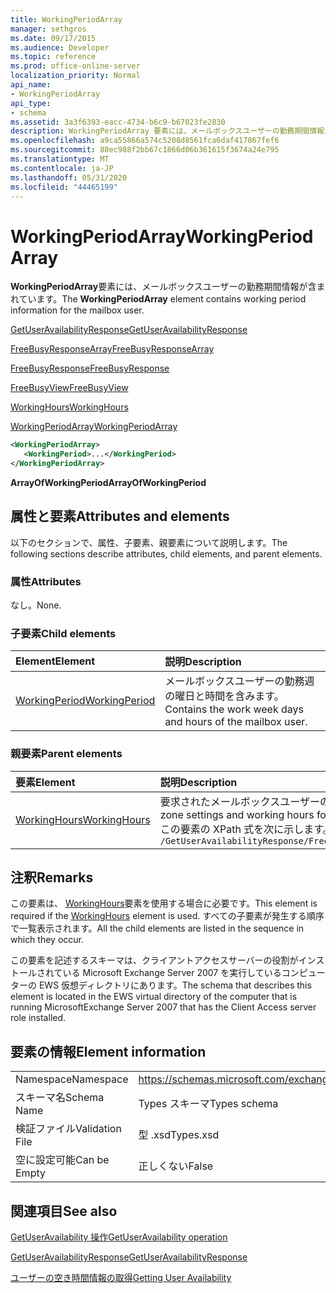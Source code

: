 ```yaml
---
title: WorkingPeriodArray
manager: sethgros
ms.date: 09/17/2015
ms.audience: Developer
ms.topic: reference
ms.prod: office-online-server
localization_priority: Normal
api_name:
- WorkingPeriodArray
api_type:
- schema
ms.assetid: 3a3f6393-eacc-4734-b6c9-b67023fe2830
description: WorkingPeriodArray 要素には、メールボックスユーザーの勤務期間情報が含まれています。
ms.openlocfilehash: a9ca55866a574c5208d8561fca6daf417867fef6
ms.sourcegitcommit: 88ec988f2bb67c1866d06b361615f3674a24e795
ms.translationtype: MT
ms.contentlocale: ja-JP
ms.lasthandoff: 05/31/2020
ms.locfileid: "44465199"
---
```

# <a name="workingperiodarray"></a><span data-ttu-id="02523-103">WorkingPeriodArray</span><span class="sxs-lookup"><span data-stu-id="02523-103">WorkingPeriodArray</span></span>

<span data-ttu-id="02523-104">**WorkingPeriodArray**要素には、メールボックスユーザーの勤務期間情報が含まれています。</span><span class="sxs-lookup"><span data-stu-id="02523-104">The **WorkingPeriodArray** element contains working period information for the mailbox user.</span></span> 
  
[<span data-ttu-id="02523-105">GetUserAvailabilityResponse</span><span class="sxs-lookup"><span data-stu-id="02523-105">GetUserAvailabilityResponse</span></span>](getuseravailabilityresponse.md)
  
[<span data-ttu-id="02523-106">FreeBusyResponseArray</span><span class="sxs-lookup"><span data-stu-id="02523-106">FreeBusyResponseArray</span></span>](freebusyresponsearray.md)
  
[<span data-ttu-id="02523-107">FreeBusyResponse</span><span class="sxs-lookup"><span data-stu-id="02523-107">FreeBusyResponse</span></span>](freebusyresponse.md)
  
[<span data-ttu-id="02523-108">FreeBusyView</span><span class="sxs-lookup"><span data-stu-id="02523-108">FreeBusyView</span></span>](freebusyview.md)
  
[<span data-ttu-id="02523-109">WorkingHours</span><span class="sxs-lookup"><span data-stu-id="02523-109">WorkingHours</span></span>](workinghours-ex15websvcsotherref.md)
  
[<span data-ttu-id="02523-110">WorkingPeriodArray</span><span class="sxs-lookup"><span data-stu-id="02523-110">WorkingPeriodArray</span></span>](workingperiodarray.md)
  
```xml
<WorkingPeriodArray>
   <WorkingPeriod>...</WorkingPeriod>
</WorkingPeriodArray>
```

 <span data-ttu-id="02523-111">**ArrayOfWorkingPeriod**</span><span class="sxs-lookup"><span data-stu-id="02523-111">**ArrayOfWorkingPeriod**</span></span>
## <a name="attributes-and-elements"></a><span data-ttu-id="02523-112">属性と要素</span><span class="sxs-lookup"><span data-stu-id="02523-112">Attributes and elements</span></span>

<span data-ttu-id="02523-113">以下のセクションで、属性、子要素、親要素について説明します。</span><span class="sxs-lookup"><span data-stu-id="02523-113">The following sections describe attributes, child elements, and parent elements.</span></span>
  
### <a name="attributes"></a><span data-ttu-id="02523-114">属性</span><span class="sxs-lookup"><span data-stu-id="02523-114">Attributes</span></span>

<span data-ttu-id="02523-115">なし。</span><span class="sxs-lookup"><span data-stu-id="02523-115">None.</span></span>
  
### <a name="child-elements"></a><span data-ttu-id="02523-116">子要素</span><span class="sxs-lookup"><span data-stu-id="02523-116">Child elements</span></span>

|<span data-ttu-id="02523-117">**Element**</span><span class="sxs-lookup"><span data-stu-id="02523-117">**Element**</span></span>|<span data-ttu-id="02523-118">**説明**</span><span class="sxs-lookup"><span data-stu-id="02523-118">**Description**</span></span>|
|:-----|:-----|
|[<span data-ttu-id="02523-119">WorkingPeriod</span><span class="sxs-lookup"><span data-stu-id="02523-119">WorkingPeriod</span></span>](workingperiod.md) <br/> |<span data-ttu-id="02523-120">メールボックスユーザーの勤務週の曜日と時間を含みます。</span><span class="sxs-lookup"><span data-stu-id="02523-120">Contains the work week days and hours of the mailbox user.</span></span>  <br/> |
   
### <a name="parent-elements"></a><span data-ttu-id="02523-121">親要素</span><span class="sxs-lookup"><span data-stu-id="02523-121">Parent elements</span></span>

|<span data-ttu-id="02523-122">**要素**</span><span class="sxs-lookup"><span data-stu-id="02523-122">**Element**</span></span>|<span data-ttu-id="02523-123">**説明**</span><span class="sxs-lookup"><span data-stu-id="02523-123">**Description**</span></span>|
|:-----|:-----|
|[<span data-ttu-id="02523-124">WorkingHours</span><span class="sxs-lookup"><span data-stu-id="02523-124">WorkingHours</span></span>](workinghours-ex15websvcsotherref.md) <br/> |<span data-ttu-id="02523-125">要求されたメールボックスユーザーのタイムゾーン設定および稼働時間を表します。</span><span class="sxs-lookup"><span data-stu-id="02523-125">Represents the time zone settings and working hours for the requested mailbox user.</span></span>  <br/> <span data-ttu-id="02523-126">この要素の XPath 式を次に示します。</span><span class="sxs-lookup"><span data-stu-id="02523-126">The following is the XPath expression to this element:</span></span>  <br/>  `/GetUserAvailabilityResponse/FreeBusyResponseArray/FreeBusyResponse/FreeBusyView/WorkingHours` <br/> |
   
## <a name="remarks"></a><span data-ttu-id="02523-127">注釈</span><span class="sxs-lookup"><span data-stu-id="02523-127">Remarks</span></span>

<span data-ttu-id="02523-128">この要素は、 [WorkingHours](workinghours-ex15websvcsotherref.md)要素を使用する場合に必要です。</span><span class="sxs-lookup"><span data-stu-id="02523-128">This element is required if the [WorkingHours](workinghours-ex15websvcsotherref.md) element is used.</span></span> <span data-ttu-id="02523-129">すべての子要素が発生する順序で一覧表示されます。</span><span class="sxs-lookup"><span data-stu-id="02523-129">All the child elements are listed in the sequence in which they occur.</span></span> 
  
<span data-ttu-id="02523-130">この要素を記述するスキーマは、クライアントアクセスサーバーの役割がインストールされている Microsoft Exchange Server 2007 を実行しているコンピューターの EWS 仮想ディレクトリにあります。</span><span class="sxs-lookup"><span data-stu-id="02523-130">The schema that describes this element is located in the EWS virtual directory of the computer that is running MicrosoftExchange Server 2007 that has the Client Access server role installed.</span></span>
  
## <a name="element-information"></a><span data-ttu-id="02523-131">要素の情報</span><span class="sxs-lookup"><span data-stu-id="02523-131">Element information</span></span>

|||
|:-----|:-----|
|<span data-ttu-id="02523-132">Namespace</span><span class="sxs-lookup"><span data-stu-id="02523-132">Namespace</span></span>  <br/> |https://schemas.microsoft.com/exchange/services/2006/types  <br/> |
|<span data-ttu-id="02523-133">スキーマ名</span><span class="sxs-lookup"><span data-stu-id="02523-133">Schema Name</span></span>  <br/> |<span data-ttu-id="02523-134">Types スキーマ</span><span class="sxs-lookup"><span data-stu-id="02523-134">Types schema</span></span>  <br/> |
|<span data-ttu-id="02523-135">検証ファイル</span><span class="sxs-lookup"><span data-stu-id="02523-135">Validation File</span></span>  <br/> |<span data-ttu-id="02523-136">型 .xsd</span><span class="sxs-lookup"><span data-stu-id="02523-136">Types.xsd</span></span>  <br/> |
|<span data-ttu-id="02523-137">空に設定可能</span><span class="sxs-lookup"><span data-stu-id="02523-137">Can be Empty</span></span>  <br/> |<span data-ttu-id="02523-138">正しくない</span><span class="sxs-lookup"><span data-stu-id="02523-138">False</span></span>  <br/> |
   
## <a name="see-also"></a><span data-ttu-id="02523-139">関連項目</span><span class="sxs-lookup"><span data-stu-id="02523-139">See also</span></span>



[<span data-ttu-id="02523-140">GetUserAvailability 操作</span><span class="sxs-lookup"><span data-stu-id="02523-140">GetUserAvailability operation</span></span>](getuseravailability-operation.md)
  
[<span data-ttu-id="02523-141">GetUserAvailabilityResponse</span><span class="sxs-lookup"><span data-stu-id="02523-141">GetUserAvailabilityResponse</span></span>](getuseravailabilityresponse.md)


[<span data-ttu-id="02523-142">ユーザーの空き時間情報の取得</span><span class="sxs-lookup"><span data-stu-id="02523-142">Getting User Availability</span></span>](https://msdn.microsoft.com/library/d4133fcb-9b0f-4e6b-aadf-a389da83516a%28Office.15%29.aspx)

